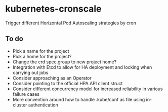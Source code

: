 # kubernetes-cronscale
Trigger different Horizontal Pod Autoscaling strategies by cron 

## To do
- Pick a name for the project
- Pick a home for the project?
- Change the crd spec.group to new project home?
- Integration with Etcd to allow for HA deployment and locking when carrying out jobs
- Consider approaching as an Operator
- Consider pointing to the official HPA API client struct
- Consider different concurrency model for increased reliability in various failure cases 
- More convention around how to handle .kube/conf as file using in-cluster authentication
